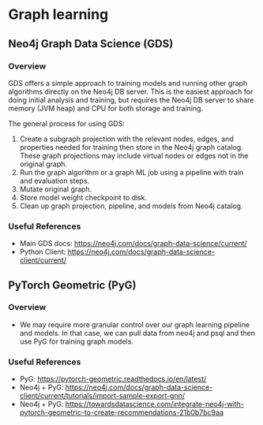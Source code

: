 # Graph learning

## Neo4j Graph Data Science (GDS)

### Overview

GDS offers a simple approach to training models and running other graph algorithms directly on the Neo4j DB server. This is the easiest approach for doing initial analysis and training, but requires the Neo4j DB server to share memory (JVM heap) and CPU for both storage and training.

The general process for using GDS:

1. Create a subgraph projection with the relevant nodes, edges, and properties needed for training then store in the Neo4j graph catalog. These graph projections may include virtual nodes or edges not in the original graph.
1. Run the graph algorithm or a graph ML job using a pipeline with train and evaluation steps.
1. Mutate original graph.
1. Store model weight checkpoint to disk.
1. Clean up graph projection, pipeline, and models from Neo4j catalog.

### Useful References

- Main GDS docs: https://neo4j.com/docs/graph-data-science/current/
- Python Client: https://neo4j.com/docs/graph-data-science-client/current/

## PyTorch Geometric (PyG)

### Overview

- We may require more granular control over our graph learning pipeline and models. In that case, we can pull data from neo4j and psql and then use PyG for training graph models.

### Useful References

- PyG: https://pytorch-geometric.readthedocs.io/en/latest/
- Neo4j + PyG: https://neo4j.com/docs/graph-data-science-client/current/tutorials/import-sample-export-gnn/
- Neo4j + PyG: https://towardsdatascience.com/integrate-neo4j-with-pytorch-geometric-to-create-recommendations-21b0b7bc9aa
